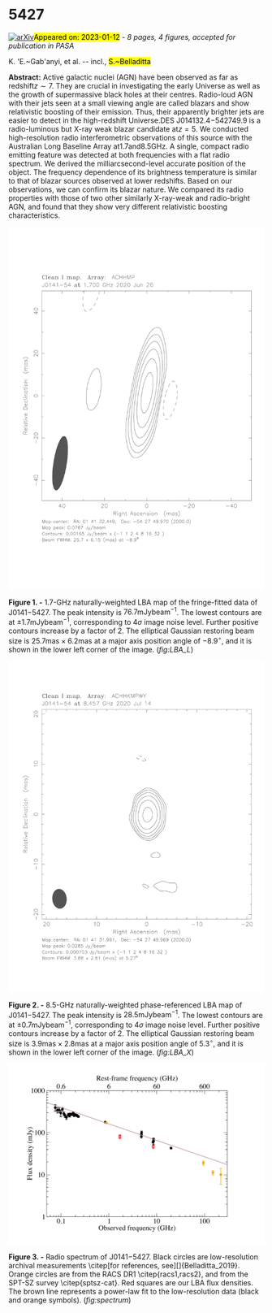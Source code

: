 <div class="macros" style="visibility:hidden;">
$\newcommand{\ensuremath}{}$
$\newcommand{\xspace}{}$
$\newcommand{\object}[1]{\texttt{#1}}$
$\newcommand{\farcs}{{.}''}$
$\newcommand{\farcm}{{.}'}$
$\newcommand{\arcsec}{''}$
$\newcommand{\arcmin}{'}$
$\newcommand{\ion}[2]{#1#2}$
$\newcommand{\textsc}[1]{\textrm{#1}}$
$\newcommand{\hl}[1]{\textrm{#1}}$
$\newcommand{\}{natexlab}$</div>

<div class="macros" style="visibility:hidden;">
$\newcommand{$\ensuremath$}{}$
$\newcommand{$\xspace$}{}$
$\newcommand{$\object$}[1]{\texttt{#1}}$
$\newcommand{$\farcs$}{{.}''}$
$\newcommand{$\farcm$}{{.}'}$
$\newcommand{$\arcsec$}{''}$
$\newcommand{$\arcmin$}{'}$
$\newcommand{$\ion$}[2]{#1#2}$
$\newcommand{$\textsc$}[1]{\textrm{#1}}$
$\newcommand{$\hl$}[1]{\textrm{#1}}$
$\newcommand{\}{natexlab}$</div>



<div id="title">

# 5427

</div>
<div id="comments">

[![arXiv](https://img.shields.io/badge/arXiv-2301.04533-b31b1b.svg)](https://arxiv.org/abs/2301.04533)<mark>Appeared on: 2023-01-12</mark> - _8 pages, 4 figures, accepted for publication in PASA_

</div>
<div id="authors">

K. \'E.~Gab\'anyi, et al. -- incl., <mark>S.~Belladitta</mark>

</div>
<div id="abstract">

**Abstract:** Active galactic nuclei (AGN) have been observed as far as redshift$z\sim7$. They are crucial in investigating the early Universe as well as the growth of supermassive black holes at their centres. Radio-loud AGN with their jets seen at a small viewing angle are called blazars and show relativistic boosting of their emission. Thus, their apparently brighter jets are easier to detect in the high-redshift Universe.DES J014132.4$-$542749.9 is a radio-luminous but X-ray weak blazar candidate at$z=5$. We conducted high-resolution radio interferometric observations of this source with the Australian Long Baseline Array at$1.7$and$8.5$GHz. A single, compact radio emitting feature was detected at both frequencies with a flat radio spectrum. We derived the milliarcsecond-level accurate position of the object. The frequency dependence of its brightness temperature is similar to that of blazar sources observed at lower redshifts. Based on our observations, we can confirm its blazar nature. We compared its radio properties with those of two other similarly X-ray-weak and radio-bright AGN, and found that they show very different relativistic boosting characteristics.

</div>

<div id="div_fig1">

<img src="tmp_2301.04533/./J0141_L.png" alt="Fig1" width="100%"/>

**Figure 1. -** $1.7$-GHz naturally-weighted LBA map of the fringe-fitted data of J0141$-$5427. The peak intensity is $76.7\mathrm{ mJy beam}^{-1}$. The lowest contours are at $\pm1.7\mathrm{ mJy beam}^{-1}$, corresponding to $4\sigma$ image noise level. Further positive contours increase by a factor of $2$. The elliptical Gaussian restoring beam size is $25.7\mathrm{ mas}\times6.2\mathrm{ mas}$ at a major axis position angle of $-8.9^\circ$, and it is shown in the lower left corner of the image. (*fig:LBA_L*)

</div>
<div id="div_fig2">

<img src="tmp_2301.04533/./J0141_Xamplcal.png" alt="Fig2" width="100%"/>

**Figure 2. -** $8.5$-GHz naturally-weighted phase-referenced LBA map of J0141$-$5427. The peak intensity is $28.5\mathrm{ mJy beam}^{-1}$. The lowest contours are at $\pm0.7\mathrm{ mJy beam}^{-1}$, corresponding to $4\sigma$ image noise level. Further positive contours increase by a factor of $2$. The elliptical Gaussian restoring beam size is $3.9\mathrm{ mas}\times2.8\mathrm{ mas}$ at a major axis position angle of $5.3^\circ$, and it is shown in the lower left corner of the image. (*fig:LBA_X*)

</div>
<div id="div_fig3">

<img src="tmp_2301.04533/./radiospectrum.png" alt="Fig3" width="100%"/>

**Figure 3. -** Radio spectrum of J0141$-$5427. Black circles are low-resolution archival measurements \citep[for references, see][]{Belladitta_2019}. Orange circles are from the RACS DR1 \citep{racs1,racs2}, and from the SPT-SZ survey \citep{sptsz-cat}. Red squares are our LBA flux densities. The brown line represents a power-law fit to the low-resolution data (black and orange symbols). (*fig:spectrum*)

</div>